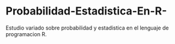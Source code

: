 # Probabilidad-Estadistica-En-R-
Estudio variado sobre probabilidad y estadistica en el lenguaje de programacion R. 
